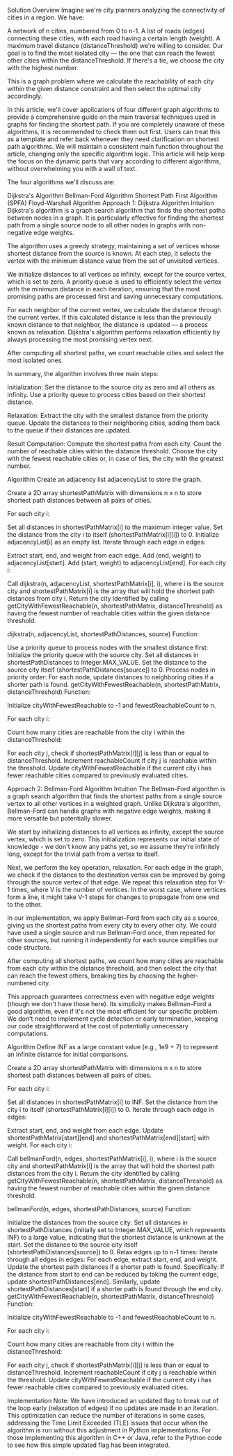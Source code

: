 Solution
Overview
Imagine we're city planners analyzing the connectivity of cities in a region. We have:

A network of n cities, numbered from 0 to n-1.
A list of roads (edges) connecting these cities, with each road having a certain length (weight).
A maximum travel distance (distanceThreshold) we're willing to consider.
Our goal is to find the most isolated city — the one that can reach the fewest other cities within the distanceThreshold. If there's a tie, we choose the city with the highest number.

This is a graph problem where we calculate the reachability of each city within the given distance constraint and then select the optimal city accordingly.

In this article, we'll cover applications of four different graph algorithms to provide a comprehensive guide on the main traversal techniques used in graphs for finding the shortest path. If you are completely unaware of these algorithms, it is recommended to check them out first. Users can treat this as a template and refer back whenever they need clarification on shortest path algorithms. We will maintain a consistent main function throughout the article, changing only the specific algorithm logic. This article will help keep the focus on the dynamic parts that vary according to different algorithms, without overwhelming you with a wall of text.

The four algorithms we'll discuss are:

Dijkstra's Algorithm
Bellman-Ford Algorithm
Shortest Path First Algorithm (SPFA)
Floyd-Warshall Algorithm
Approach 1: Dijkstra Algorithm
Intuition
Dijkstra's algorithm is a graph search algorithm that finds the shortest paths between nodes in a graph. It is particularly effective for finding the shortest path from a single source node to all other nodes in graphs with non-negative edge weights.

The algorithm uses a greedy strategy, maintaining a set of vertices whose shortest distance from the source is known. At each step, it selects the vertex with the minimum distance value from the set of unvisited vertices.

We initialize distances to all vertices as infinity, except for the source vertex, which is set to zero. A priority queue is used to efficiently select the vertex with the minimum distance in each iteration, ensuring that the most promising paths are processed first and saving unnecessary computations.

For each neighbor of the current vertex, we calculate the distance through the current vertex. If this calculated distance is less than the previously known distance to that neighbor, the distance is updated — a process known as relaxation. Dijkstra's algorithm performs relaxation efficiently by always processing the most promising vertex next.

After computing all shortest paths, we count reachable cities and select the most isolated ones.

In summary, the algorithm involves three main steps:

Initialization: Set the distance to the source city as zero and all others as infinity. Use a priority queue to process cities based on their shortest distance.

Relaxation: Extract the city with the smallest distance from the priority queue. Update the distances to their neighboring cities, adding them back to the queue if their distances are updated.

Result Computation: Compute the shortest paths from each city. Count the number of reachable cities within the distance threshold. Choose the city with the fewest reachable cities or, in case of ties, the city with the greatest number.

Algorithm
Create an adjacency list adjacencyList to store the graph.

Create a 2D array shortestPathMatrix with dimensions n x n to store shortest path distances between all pairs of cities.

For each city i:

Set all distances in shortestPathMatrix[i] to the maximum integer value.
Set the distance from the city i to itself (shortestPathMatrix[i][i]) to 0.
Initialize adjacencyList[i] as an empty list.
Iterate through each edge in edges:

Extract start, end, and weight from each edge.
Add (end, weight) to adjacencyList[start].
Add (start, weight) to adjacencyList[end].
For each city i:

Call dijkstra(n, adjacencyList, shortestPathMatrix[i], i), where i is the source city and shortestPathMatrix[i] is the array that will hold the shortest path distances from city i.
Return the city identified by calling getCityWithFewestReachable(n, shortestPathMatrix, distanceThreshold) as having the fewest number of reachable cities within the given distance threshold.

dijkstra(n, adjacencyList, shortestPathDistances, source) Function:

Use a priority queue to process nodes with the smallest distance first:
Initialize the priority queue with the source city.
Set all distances in shortestPathDistances to Integer.MAX_VALUE.
Set the distance to the source city itself (shortestPathDistances[source]) to 0.
Process nodes in priority order:
For each node, update distances to neighboring cities if a shorter path is found.
getCityWithFewestReachable(n, shortestPathMatrix, distanceThreshold) Function:

Initialize cityWithFewestReachable to -1 and fewestReachableCount to n.

For each city i:

Count how many cities are reachable from the city i within the distanceThreshold:

For each city j, check if shortestPathMatrix[i][j] is less than or equal to distanceThreshold.
Increment reachableCount if city j is reachable within the threshold.
Update cityWithFewestReachable if the current city i has fewer reachable cities compared to previously evaluated cities.

Approach 2: Bellman-Ford Algorithm
Intuition
The Bellman-Ford algorithm is a graph search algorithm that finds the shortest paths from a single source vertex to all other vertices in a weighted graph. Unlike Dijkstra's algorithm, Bellman-Ford can handle graphs with negative edge weights, making it more versatile but potentially slower.

We start by initializing distances to all vertices as infinity, except the source vertex, which is set to zero. This initialization represents our initial state of knowledge - we don't know any paths yet, so we assume they're infinitely long, except for the trivial path from a vertex to itself.

Next, we perform the key operation, relaxation. For each edge in the graph, we check if the distance to the destination vertex can be improved by going through the source vertex of that edge. We repeat this relaxation step for V-1 times, where V is the number of vertices. In the worst case, where vertices form a line, it might take V-1 steps for changes to propagate from one end to the other.

In our implementation, we apply Bellman-Ford from each city as a source, giving us the shortest paths from every city to every other city. We could have used a single source and run Bellman-Ford once, then repeated for other sources, but running it independently for each source simplifies our code structure.

After computing all shortest paths, we count how many cities are reachable from each city within the distance threshold, and then select the city that can reach the fewest others, breaking ties by choosing the higher-numbered city.

This approach guarantees correctness even with negative edge weights (though we don't have those here). Its simplicity makes Bellman-Ford a good algorithm, even if it's not the most efficient for our specific problem. We don't need to implement cycle detection or early termination, keeping our code straightforward at the cost of potentially unnecessary computations.

Algorithm
Define INF as a large constant value (e.g., 1e9 + 7) to represent an infinite distance for initial comparisons.

Create a 2D array shortestPathMatrix with dimensions n x n to store shortest path distances between all pairs of cities.

For each city i:

Set all distances in shortestPathMatrix[i] to INF.
Set the distance from the city i to itself (shortestPathMatrix[i][i]) to 0.
Iterate through each edge in edges:

Extract start, end, and weight from each edge.
Update shortestPathMatrix[start][end] and shortestPathMatrix[end][start] with weight.
For each city i:

Call bellmanFord(n, edges, shortestPathMatrix[i], i), where i is the source city and shortestPathMatrix[i] is the array that will hold the shortest path distances from the city i.
Return the city identified by calling getCityWithFewestReachable(n, shortestPathMatrix, distanceThreshold) as having the fewest number of reachable cities within the given distance threshold.

bellmanFord(n, edges, shortestPathDistances, source) Function:

Initialize the distances from the source city:
Set all distances in shortestPathDistances (initially set to Integer.MAX_VALUE, which represents INF) to a large value, indicating that the shortest distance is unknown at the start.
Set the distance to the source city itself (shortestPathDistances[source]) to 0.
Relax edges up to n-1 times:
Iterate through all edges in edges:
For each edge, extract start, end, and weight.
Update the shortest path distances if a shorter path is found. Specifically:
If the distance from start to end can be reduced by taking the current edge, update shortestPathDistances[end].
Similarly, update shortestPathDistances[start] if a shorter path is found through the end city.
getCityWithFewestReachable(n, shortestPathMatrix, distanceThreshold) Function:

Initialize cityWithFewestReachable to -1 and fewestReachableCount to n.

For each city i:

Count how many cities are reachable from city i within the distanceThreshold:

For each city j, check if shortestPathMatrix[i][j] is less than or equal to distanceThreshold.
Increment reachableCount if city j is reachable within the threshold.
Update cityWithFewestReachable if the current city i has fewer reachable cities compared to previously evaluated cities.

Implementation
Note: We have introduced an updated flag to break out of the loop early (relaxation of edges) if no updates are made in an iteration. This optimization can reduce the number of iterations in some cases, addressing the Time Limit Exceeded (TLE) issues that occur when the algorithm is run without this adjustment in Python implementations. For those implementing this algorithm in C++ or Java, refer to the Python code to see how this simple updated flag has been integrated.


